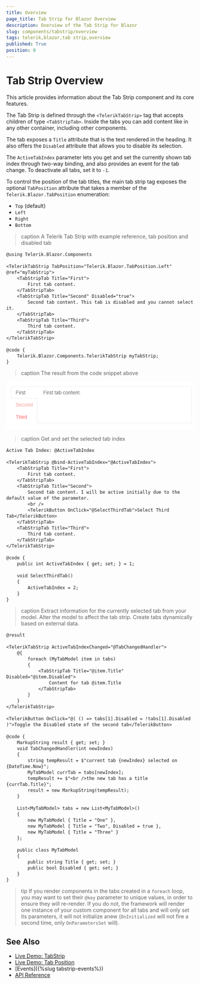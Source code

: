 ```yaml
---
title: Overview
page_title: Tab Strip for Blazor Overview
description: Overview of the Tab Strip for Blazor
slug: components/tabstrip/overview
tags: telerik,blazor,tab strip,overview
published: True
position: 0
---
```


# Tab Strip Overview

This article provides information about the Tab Strip component and its core features.

The Tab Strip is defined through the `<TelerikTabStrip>` tag that accepts children of type `<TabStripTab>`. Inside the tabs you can add content like in any other container, including other components.

The tab exposes a `Title` attribute that is the text rendered in the heading. It also offers the `Disabled` attribute that allows you to disable its selection.

The `ActiveTabIndex` parameter lets you get and set the currently shown tab index through two-way binding, and also provides an event for the tab change. To deactivate all tabs, set it to `-1`.

To control the position of the tab titles, the main tab strip tag exposes the optional `TabPosition` attribute that takes a member of the `Telerik.Blazor.TabPosition` enumeration:

* `Top` (default)
* `Left`
* `Right`
* `Bottom`

>caption A Telerik Tab Strip with example reference, tab position and disabled tab

````CSHTML
@using Telerik.Blazor.Components

<TelerikTabStrip TabPosition="Telerik.Blazor.TabPosition.Left" @ref="myTabStrip">
	<TabStripTab Title="First">
		First tab content.
	</TabStripTab>
	<TabStripTab Title="Second" Disabled="true">
		Second tab content. This tab is disabled and you cannot select it.
	</TabStripTab>
	<TabStripTab Title="Third">
		Third tab content.
	</TabStripTab>
</TelerikTabStrip>

@code {
	Telerik.Blazor.Components.TelerikTabStrip myTabStrip;
}
````

>caption The result from the code snippet above

![](images/tabstrip-left.png)

>caption Get and set the selected tab index

````CSHTML
Active Tab Index: @ActiveTabIndex

<TelerikTabStrip @bind-ActiveTabIndex="@ActiveTabIndex">
	<TabStripTab Title="First">
		First tab content.
	</TabStripTab>
	<TabStripTab Title="Second">
		Second tab content. I will be active initially due to the default value of the parameter.
        <br />
        <TelerikButton OnClick="@SelectThirdTab">Select Third Tab</TelerikButton>
	</TabStripTab>
	<TabStripTab Title="Third">
		Third tab content.
	</TabStripTab>
</TelerikTabStrip>

@code {
	public int ActiveTabIndex { get; set; } = 1;

    void SelectThirdTab()
    {
        ActiveTabIndex = 2;
    }
}
````


>caption Extract information for the currently selected tab from your model. Alter the model to affect the tab strip. Create tabs dynamically based on external data.

````CSHTML
@result

<TelerikTabStrip ActiveTabIndexChanged="@TabChangedHandler">
    @{
        foreach (MyTabModel item in tabs)
        {
            <TabStripTab Title="@item.Title" Disabled="@item.Disabled">
                Content for tab @item.Title
            </TabStripTab>
        }
    }
</TelerikTabStrip>

<TelerikButton OnClick="@( () => tabs[1].Disabled = !tabs[1].Disabled )">Toggle the Disabled state of the second tab</TelerikButton>

@code {
    MarkupString result { get; set; }
    void TabChangedHandler(int newIndex)
    {
        string tempResult = $"current tab {newIndex} selected on {DateTime.Now}";
        MyTabModel currTab = tabs[newIndex];
        tempResult += $"<br />the new tab has a title {currTab.Title}";
        result = new MarkupString(tempResult);
    }

    List<MyTabModel> tabs = new List<MyTabModel>()
    {
        new MyTabModel { Title = "One" },
        new MyTabModel { Title = "Two", Disabled = true },
        new MyTabModel { Title = "Three" }
    };

    public class MyTabModel
    {
        public string Title { get; set; }
        public bool Disabled { get; set; }
    }
}
````

>tip If you render components in the tabs created in a `foreach` loop, you may want to set their `@key` parameter to unique values, in order to ensure they will re-render. If you do not, the framework will render one instance of your custom component for all tabs and will only set its parameters, it will not initialize anew (`OnInitialized` will not fire a second time, only `OnParametersSet` will).

## See Also

  * [Live Demo: TabStrip](https://demos.telerik.com/blazor-ui/tabstrip/index)
  * [Live Demo: Tab Position](https://demos.telerik.com/blazor-ui/tabstrip/tabposition)
  * [Events]({%slug tabstrip-events%})
  * [API Reference](https://docs.telerik.com/blazor-ui/api/Telerik.Blazor.Components.TelerikTabStrip)
